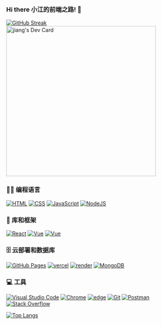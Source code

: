 ### Hi there 小江的前端之路! 👋
[![GitHub Streak](https://streak-stats.demolab.com/?user=845415120&locale=zh_Hans)](https://git.io/streak-stats)<br/>
<a href="https://app.daily.dev/jiang0pl"><img src="https://api.daily.dev/devcards/30af2e5f2f2b4735a849cb04b79b0ce9.png?r=7fu" width="400" alt="jiang's Dev Card"/></a>

### 👨‍💻 编程语言
<p>
    <a href="#"><img alt="HTML" src="https://img.shields.io/badge/HTML%20-%23E34F26.svg?logo=html5&logoColor=white"></a>
    <a href="#"><img alt="CSS" src="https://img.shields.io/badge/CSS%20-%231572B6.svg?logo=css3&logoColor=white"></a>
    <a href="#"><img alt="JavaScript" src="https://img.shields.io/badge/JavaScript%20-%23F7DF1E.svg?logo=javascript&logoColor=black"></a>
    <a href="#"><img alt="NodeJS" src="https://img.shields.io/badge/Node.js%20-%2343853D.svg?logo=node.js&logoColor=white"></a>
</p>

### 🧰 库和框架

<p>
    <a href="https://reactjs.org/"><img alt="React" src="https://img.shields.io/badge/React%20-%2320232a.svg?logo=react&logoColor=%2361DAFB"></a>
    <a href="https://cn.vuejs.org/"><img alt="Vue" src="https://img.shields.io/badge/vue-write?logo=vuedotjs&labelColor=%23ffffff"></a>
    <a href="#"><img alt="Vue" src="https://img.shields.io/badge/npm-black?logo=npm&labelColor=%23ffffff"></a>
</p>

### 🗄️ 云部署和数据库

<p>
    <a href="#"><img alt="GitHub Pages" src="https://img.shields.io/badge/GitHub%20Pages-%23327FC7.svg?logo=github&logoColor=white"></a>
    <a href="https://vercel.com/dashboard"><img alt="vercel" src="https://img.shields.io/badge/vercel-black?logo=vercel"></a>
    <a href="https://dashboard.render.com/"><img alt="render" src="https://img.shields.io/badge/render-black?logo=render&labelColor=%23ffffff"></a>
    <a href="https://www.mongodb.com/"><img alt="MongoDB" src ="https://img.shields.io/badge/MongoDB-%234ea94b.svg?logo=mongodb&logoColor=white"></a>
</p>

### 💻 工具

<p>
    <a href="#"><img alt="Visual Studio Code" src="https://img.shields.io/badge/Visual%20Studio%20Code-0078d7.svg?logo=visual-studio-code&logoColor=white"></a>
    <a href="#"><img alt="Chrome" src="https://img.shields.io/badge/Chrome-3DDC84?logo=google-chrome&logoColor=white"></a>
    <a href="#"><img alt="edge" src="https://img.shields.io/badge/edge-blue?logo=microsoftedge"></a>
    <a href="#"><img alt="Git" src="https://img.shields.io/badge/Git%20-%23F05033.svg?logo=git&logoColor=white"></a>
    <a href="#"><img alt="Postman" src="https://img.shields.io/badge/Postman-FF6C37?logo=postman&logoColor=white"></a>
    <a href="#"><img alt="Stack Overflow" src="https://img.shields.io/badge/-Stack%20Overflow-FE7A16?logo=stack-overflow&logoColor=white"></a>
</p>

[![Top Langs](https://github-readme-stats.vercel.app/api/top-langs/?username=anuraghazra&layout=compact)](https://github.com/anuraghazra/github-readme-stats)
